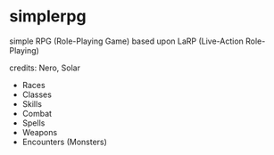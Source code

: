 # simplerpg
simple RPG (Role-Playing Game) based upon LaRP (Live-Action Role-Playing)

credits: Nero, Solar

- Races
- Classes
- Skills
- Combat
- Spells
- Weapons
- Encounters (Monsters)



